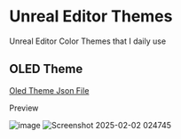 # Unreal Editor Themes
Unreal Editor Color Themes that I daily use

## OLED Theme

[Oled Theme Json File](OldTheme.json)  

Preview  

![image](https://github.com/user-attachments/assets/01f7fbbd-7ee8-41eb-aba6-a64b381e2acc) ![Screenshot 2025-02-02 024745](https://github.com/user-attachments/assets/6080cb74-345e-4215-8707-2c9e84e9f5f4)
